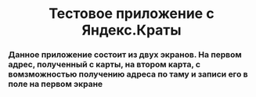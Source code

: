 <h1 align="center">Тестовое приложение с Яндекс.Краты</h1>
<h3>Данное приложение состоит из двух экранов. На первом адрес, полученный с карты, на втором карта, с вомзможностью получению адреса по таму и записи его в поле на первом экране</h3>
